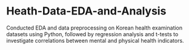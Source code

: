 # Heath-Data-EDA-and-Analysis
Conducted EDA and data preprocessing on Korean health examination datasets using Python, followed by regression analysis and t-tests to investigate correlations between mental and physical health indicators.
